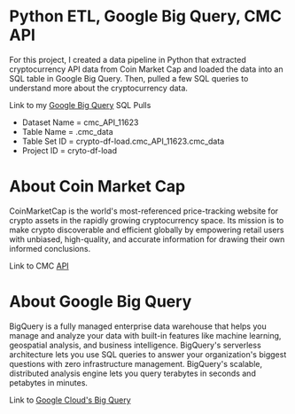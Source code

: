 # Python ETL, Google Big Query, CMC API
For this project, I created a data pipeline in Python that extracted cryptocurrency API data from Coin Market Cap and loaded the data into an SQL table in Google Big Query.
Then, pulled a few SQL queries to understand more about the cryptocurrency data.

Link to my [Google Big Query](https://console.cloud.google.com/bigquery?sq=316047112763:9be2a56d54ba494ba1e782c57d9f8f9d) SQL Pulls

- Dataset Name = cmc_API_11623
- Table Name = .cmc_data
- Table Set ID = crypto-df-load.cmc_API_11623.cmc_data
- Project ID = cryto-df-load


# About Coin Market Cap
CoinMarketCap is the world's most-referenced price-tracking website for crypto assets in the rapidly growing cryptocurrency space. Its mission is to make crypto discoverable and efficient globally by empowering retail users with unbiased, high-quality, and accurate information for drawing their own informed conclusions.

Link to CMC [API](https://coinmarketcap.com/api/)

# About Google Big Query
BigQuery is a fully managed enterprise data warehouse that helps you manage and analyze your data with built-in features like machine learning, geospatial analysis, and business intelligence. BigQuery's serverless architecture lets you use SQL queries to answer your organization's biggest questions with zero infrastructure management. BigQuery's scalable, distributed analysis engine lets you query terabytes in seconds and petabytes in minutes.

Link to [Google Cloud's Big Query](https://cloud.google.com/bigquery?hl=en)

